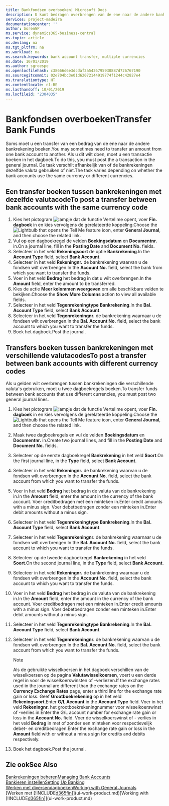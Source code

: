```yaml
---
title: Bankfondsen overboeken| Microsoft Docs
description: U kunt bedragen overbrengen van de ene naar de andere bankrekening, inclusief andere valuta's, door de transactie in het dagboek te boeken.
services: project-madeira
documentationcenter: ''
author: SorenGP
ms.service: dynamics365-business-central
ms.topic: article
ms.devlang: na
ms.tgt_pltfrm: na
ms.workload: na
ms.search.keywords: bank account transfer, multiple currencies
ms.date: 10/01/2019
ms.author: sgroespe
ms.openlocfilehash: c38666d6e3dcdaf2a5426795930887d726767190
ms.sourcegitcommit: 02e704bc3e01d62072144919774f1244c42827e4
ms.translationtype: HT
ms.contentlocale: nl-BE
ms.lasthandoff: 10/01/2019
ms.locfileid: "2304035"
---
```

# <a name="transfer-bank-funds"></a><span data-ttu-id="9fbb7-103">Bankfondsen overboeken</span><span class="sxs-lookup"><span data-stu-id="9fbb7-103">Transfer Bank Funds</span></span>
<span data-ttu-id="9fbb7-104">Soms moet u een transfer van een bedrag van de ene naar de andere bankrekening boeken.</span><span class="sxs-lookup"><span data-stu-id="9fbb7-104">You may sometimes need to transfer an amount from one bank account to another.</span></span> <span data-ttu-id="9fbb7-105">Als u dit wilt doen, moet u een transactie boeken in het dagboek.</span><span class="sxs-lookup"><span data-stu-id="9fbb7-105">To do this, you must post the a transaction in the general journal.</span></span> <span data-ttu-id="9fbb7-106">De taak verschilt afhankelijk van of de bankrekeningen dezelfde valuta gebruiken of niet.</span><span class="sxs-lookup"><span data-stu-id="9fbb7-106">The task varies depending on whether the bank accounts use the same currency or different currencies.</span></span>

## <a name="to-post-a-transfer-between-bank-accounts-with-the-same-currency-code"></a><span data-ttu-id="9fbb7-107">Een transfer boeken tussen bankrekeningen met dezelfde valutacode</span><span class="sxs-lookup"><span data-stu-id="9fbb7-107">To post a transfer between bank accounts with the same currency code</span></span>
1. <span data-ttu-id="9fbb7-108">Kies het pictogram ![lampje dat de functie Vertel me opent](media/ui-search/search_small.png "Vertel me wat u wilt doen"), voer **Fin. dagboek** in en kies vervolgens de gerelateerde koppeling.</span><span class="sxs-lookup"><span data-stu-id="9fbb7-108">Choose the ![Lightbulb that opens the Tell Me feature](media/ui-search/search_small.png "Tell me what you want to do") icon, enter **General Journal**, and then choose the related link.</span></span>
2. <span data-ttu-id="9fbb7-109">Vul op een dagboekregel de velden **Boekingsdatum** en **Documentnr.** in.</span><span class="sxs-lookup"><span data-stu-id="9fbb7-109">On a journal line, fill in the **Posting Date** and **Document No.** fields.</span></span>
3. <span data-ttu-id="9fbb7-110">Selecteer in het veld **Rekeningsoort** de optie **Bankrekening**.</span><span class="sxs-lookup"><span data-stu-id="9fbb7-110">In the **Account Type** field, select **Bank Account**.</span></span>
4. <span data-ttu-id="9fbb7-111">Selecteer in het veld **Rekeningnr.** de bankrekening waarvan u de fondsen wilt overbrengen.</span><span class="sxs-lookup"><span data-stu-id="9fbb7-111">In the **Account No.** field, select the bank from which you want to transfer the funds.</span></span>
5. <span data-ttu-id="9fbb7-112">Voer in het veld **Bedrag** het bedrag in dat u wilt overbrengen.</span><span class="sxs-lookup"><span data-stu-id="9fbb7-112">In the **Amount** field, enter the amount to be transferred.</span></span>
6. <span data-ttu-id="9fbb7-113">Kies de actie **Meer kolommen weergeven** om alle beschikbare velden te bekijken.</span><span class="sxs-lookup"><span data-stu-id="9fbb7-113">Choose the **Show More Columns** action to view all available fields.</span></span>
7. <span data-ttu-id="9fbb7-114">Selecteer in het veld **Tegenrekeningtype** **Bankrekening**.</span><span class="sxs-lookup"><span data-stu-id="9fbb7-114">In the **Bal. Account Type** field, select **Bank Account**.</span></span>
8. <span data-ttu-id="9fbb7-115">Selecteer in het veld **Tegenrekeningnr.** de bankrekening waarnaar u de fondsen wilt overbrengen.</span><span class="sxs-lookup"><span data-stu-id="9fbb7-115">In the **Bal. Account No.** field, select the bank account to which you want to transfer the funds.</span></span>
9. <span data-ttu-id="9fbb7-116">Boek het dagboek.</span><span class="sxs-lookup"><span data-stu-id="9fbb7-116">Post the journal.</span></span>

## <a name="to-post-a-transfer-between-bank-accounts-with-different-currency-codes"></a><span data-ttu-id="9fbb7-117">Transfers boeken tussen bankrekeningen met verschillende valutacodes</span><span class="sxs-lookup"><span data-stu-id="9fbb7-117">To post a transfer between bank accounts with different currency codes</span></span>
<span data-ttu-id="9fbb7-118">Als u gelden wilt overbrengen tussen bankrekeningen die verschillende valuta's gebruiken, moet u twee dagboekregels boeken.</span><span class="sxs-lookup"><span data-stu-id="9fbb7-118">To transfer funds between bank accounts that use different currencies, you must post two general journal lines.</span></span>

1. <span data-ttu-id="9fbb7-119">Kies het pictogram ![lampje dat de functie Vertel me opent](media/ui-search/search_small.png "Vertel me wat u wilt doen"), voer **Fin. dagboek** in en kies vervolgens de gerelateerde koppeling.</span><span class="sxs-lookup"><span data-stu-id="9fbb7-119">Choose the ![Lightbulb that opens the Tell Me feature](media/ui-search/search_small.png "Tell me what you want to do") icon, enter **General Journal**, and then choose the related link.</span></span>
2. <span data-ttu-id="9fbb7-120">Maak twee dagboekregels en vul de velden **Boekingsdatum** en **Documentnr.** in.</span><span class="sxs-lookup"><span data-stu-id="9fbb7-120">Create two journal lines, and fill in the **Posting Date** and **Document No.** fields.</span></span>
3. <span data-ttu-id="9fbb7-121">Selecteer op de eerste dagboekregel **Bankrekening** in het veld **Soort**.</span><span class="sxs-lookup"><span data-stu-id="9fbb7-121">On the first journal line, in the **Type** field, select **Bank Account**.</span></span>
4. <span data-ttu-id="9fbb7-122">Selecteer in het veld **Rekeningnr.** de bankrekening waarvan u de fondsen wilt overbrengen.</span><span class="sxs-lookup"><span data-stu-id="9fbb7-122">In the **Account No.** field, select the bank account from which you want to transfer the funds.</span></span>
5. <span data-ttu-id="9fbb7-123">Voer in het veld **Bedrag** het bedrag in de valuta van de bankrekening in.</span><span class="sxs-lookup"><span data-stu-id="9fbb7-123">In the **Amount** field, enter the amount in the currency of the bank account.</span></span> <span data-ttu-id="9fbb7-124">Voer creditbedragen met een minteken in.</span><span class="sxs-lookup"><span data-stu-id="9fbb7-124">Enter credit amounts with a minus sign.</span></span> <span data-ttu-id="9fbb7-125">Voer debetbedragen zonder een minteken in.</span><span class="sxs-lookup"><span data-stu-id="9fbb7-125">Enter debit amounts without a minus sign.</span></span>
6. <span data-ttu-id="9fbb7-126">Selecteer in het veld **Tegenrekeningtype** **Bankrekening**.</span><span class="sxs-lookup"><span data-stu-id="9fbb7-126">In the **Bal. Account Type** field, select **Bank Account**.</span></span>
7. <span data-ttu-id="9fbb7-127">Selecteer in het veld **Tegenrekeningnr.** de bankrekening waarnaar u de fondsen wilt overbrengen.</span><span class="sxs-lookup"><span data-stu-id="9fbb7-127">In the **Bal. Account No.** field, select the bank account to which you want to transfer the funds.</span></span>
8. <span data-ttu-id="9fbb7-128">Selecteer op de tweede dagboekregel **Bankrekening** in het veld **Soort**.</span><span class="sxs-lookup"><span data-stu-id="9fbb7-128">On the second journal line, in the **Type** field, select **Bank Account**.</span></span>
9. <span data-ttu-id="9fbb7-129">Selecteer in het veld **Rekeningnr.** de bankrekening waarnaar u de fondsen wilt overbrengen.</span><span class="sxs-lookup"><span data-stu-id="9fbb7-129">In the **Account No.** field, select the bank account to which you want to transfer the funds.</span></span>
10. <span data-ttu-id="9fbb7-130">Voer in het veld **Bedrag** het bedrag in de valuta van de bankrekening in.</span><span class="sxs-lookup"><span data-stu-id="9fbb7-130">In the **Amount** field, enter the amount in the currency of the bank account.</span></span> <span data-ttu-id="9fbb7-131">Voer creditbedragen met een minteken in.</span><span class="sxs-lookup"><span data-stu-id="9fbb7-131">Enter credit amounts with a minus sign.</span></span> <span data-ttu-id="9fbb7-132">Voer debetbedragen zonder een minteken in.</span><span class="sxs-lookup"><span data-stu-id="9fbb7-132">Enter debit amounts without a minus sign.</span></span>
11. <span data-ttu-id="9fbb7-133">Selecteer in het veld **Tegenrekeningtype** **Bankrekening**.</span><span class="sxs-lookup"><span data-stu-id="9fbb7-133">In the **Bal. Account Type** field, select **Bank Account**.</span></span>  
12. <span data-ttu-id="9fbb7-134">Selecteer in het veld **Tegenrekeningnr.** de bankrekening waarvan u de fondsen wilt overbrengen.</span><span class="sxs-lookup"><span data-stu-id="9fbb7-134">In the **Bal. Account No.** field, select the bank account from which you want to transfer the funds.</span></span>

    > [!NOTE]  
    > <span data-ttu-id="9fbb7-135">Als de gebruikte wisselkoersen in het dagboek verschillen van de wisselkoersen op de pagina **Valutawisselkoersen**, voert u een derde regel in voor de wisselkoerswinsten of -verliezen.</span><span class="sxs-lookup"><span data-stu-id="9fbb7-135">If the exchange rates used in the journal are different than the exchange rates on the **Currency Exchange Rates** page, enter a third line for the exchange rate gain or loss.</span></span> <span data-ttu-id="9fbb7-136">Geef **Grootboekrekening** op in het veld **Rekeningsoort**.</span><span class="sxs-lookup"><span data-stu-id="9fbb7-136">Enter **G/L Account** in the **Account Type** field.</span></span> <span data-ttu-id="9fbb7-137">Voer in het veld **Rekeningnr.** het grootboekrekeningnummer voor wisselkoerswinst of -verlies in.</span><span class="sxs-lookup"><span data-stu-id="9fbb7-137">Enter the G/L account number for exchange rate gain or loss in the **Account No.** field.</span></span> <span data-ttu-id="9fbb7-138">Voer de wisselkoerswinst of - verlies in het veld **Bedrag** in met of zonder een minteken voor respectievelijk debet- en creditbedragen.</span><span class="sxs-lookup"><span data-stu-id="9fbb7-138">Enter the exchange rate gain or loss in the **Amount** field with or without a minus sign for credits and debits respectively.</span></span>
13. <span data-ttu-id="9fbb7-139">Boek het dagboek.</span><span class="sxs-lookup"><span data-stu-id="9fbb7-139">Post the journal.</span></span>

## <a name="see-also"></a><span data-ttu-id="9fbb7-140">Zie ook</span><span class="sxs-lookup"><span data-stu-id="9fbb7-140">See Also</span></span>
[<span data-ttu-id="9fbb7-141">Bankrekeningen beheren</span><span class="sxs-lookup"><span data-stu-id="9fbb7-141">Managing Bank Accounts</span></span>](bank-manage-bank-accounts.md)  
[<span data-ttu-id="9fbb7-142">Bankieren instellen</span><span class="sxs-lookup"><span data-stu-id="9fbb7-142">Setting Up Banking</span></span>](bank-setup-banking.md)  
[<span data-ttu-id="9fbb7-143">Werken met diversendagboeken</span><span class="sxs-lookup"><span data-stu-id="9fbb7-143">Working with General Journals</span></span>](ui-work-general-journals.md)  
<span data-ttu-id="9fbb7-144">[Werken met [!INCLUDE[d365fin](includes/d365fin_md.md)]](ui-work-product.md)</span><span class="sxs-lookup"><span data-stu-id="9fbb7-144">[Working with [!INCLUDE[d365fin](includes/d365fin_md.md)]](ui-work-product.md)</span></span>
